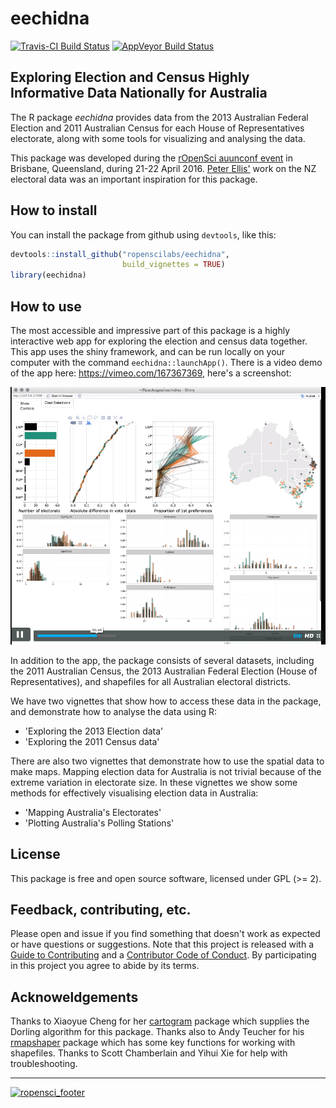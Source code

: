 
<!-- README.md is generated from README.Rmd. Please edit that file -->
eechidna
========

[![Travis-CI Build Status](https://travis-ci.org/ropenscilabs/eechidna.svg?branch=master)](https://travis-ci.org/ropenscilabs/eechidna) [![AppVeyor Build Status](https://ci.appveyor.com/api/projects/status/github/ropenscilabs/eechidna?branch=master&svg=true)](https://ci.appveyor.com/project/ropenscilabs/eechidna)

Exploring Election and Census Highly Informative Data Nationally for Australia
------------------------------------------------------------------------------

The R package *eechidna* provides data from the 2013 Australian Federal Election and 2011 Australian Census for each House of Representatives electorate, along with some tools for visualizing and analysing the data.

This package was developed during the [rOpenSci auunconf event](http://auunconf.ropensci.org/) in Brisbane, Queensland, during 21-22 April 2016. [Peter Ellis'](https://github.com/ellisp/) work on the NZ electoral data was an important inspiration for this package.

How to install
--------------

You can install the package from github using `devtools`, like this:

``` r
devtools::install_github("ropenscilabs/eechidna", 
                         build_vignettes = TRUE)
library(eechidna)
```

How to use
----------

The most accessible and impressive part of this package is a highly interactive web app for exploring the election and census data together. This app uses the shiny framework, and can be run locally on your computer with the command `eechidna::launchApp()`. There is a video demo of the app here: <https://vimeo.com/167367369>, here's a screenshot:

![](README_video_screenshot.png)

In addition to the app, the package consists of several datasets, including the 2011 Australian Census, the 2013 Australian Federal Election (House of Representatives), and shapefiles for all Australian electoral districts.

We have two vignettes that show how to access these data in the package, and demonstrate how to analyse the data using R:

-   'Exploring the 2013 Election data'
-   'Exploring the 2011 Census data'

There are also two vignettes that demonstrate how to use the spatial data to make maps. Mapping election data for Australia is not trivial because of the extreme variation in electorate size. In these vignettes we show some methods for effectively visualising election data in Australia:

-   'Mapping Australia's Electorates'
-   'Plotting Australia's Polling Stations'

License
-------

This package is free and open source software, licensed under GPL (&gt;= 2).

Feedback, contributing, etc.
----------------------------

Please open and issue if you find something that doesn't work as expected or have questions or suggestions. Note that this project is released with a [Guide to Contributing](CONTRIBUTING.md) and a [Contributor Code of Conduct](CONDUCT.md). By participating in this project you agree to abide by its terms.

Acknoweldgements
----------------

Thanks to Xiaoyue Cheng for her [cartogram](https://github.com/chxy/cartogram) package which supplies the Dorling algorithm for this package. Thanks also to Andy Teucher for his [rmapshaper](https://github.com/ateucher/rmapshaper) package which has some key functions for working with shapefiles. Thanks to Scott Chamberlain and Yihui Xie for help with troubleshooting.

------------------------------------------------------------------------

[![ropensci\_footer](http://ropensci.org/public_images/github_footer.png)](http://ropensci.org)
